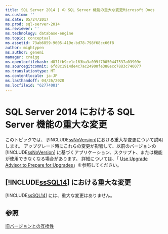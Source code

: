 ```yaml
---
title: SQL Server 2014 | の SQL Server 機能の重大な変更Microsoft Docs
ms.custom: ''
ms.date: 05/24/2017
ms.prod: sql-server-2014
ms.reviewer: ''
ms.technology: database-engine
ms.topic: conceptual
ms.assetid: 73ab6859-9605-419e-bd78-798f68cc66f8
author: mightypen
ms.author: genemi
manager: craigg
ms.openlocfilehash: d871fb9ce1c163ba3a099f70050447537a03909e
ms.sourcegitcommit: 6fd8c1914de4c7ac24900fe388ecc7883c740077
ms.translationtype: MT
ms.contentlocale: ja-JP
ms.lasthandoff: 04/26/2020
ms.locfileid: "62774081"
---
```

# <a name="breaking-changes-to-sql-server-features-in-sql-server-2014"></a>SQL Server 2014 における SQL Server 機能の重大な変更
  このトピックでは、 [!INCLUDE[ssNoVersion](../includes/ssnoversion-md.md)]における重大な変更について説明します。 アップグレード時にこれらの変更が影響して、以前のバージョンの [!INCLUDE[ssNoVersion](../includes/ssnoversion-md.md)] に基づくアプリケーション、スクリプト、または機能が使用できなくなる場合があります。 詳細については、「 [Use Upgrade Advisor to Prepare for Upgrades](../../2014/sql-server/install/use-upgrade-advisor-to-prepare-for-upgrades.md)」を参照してください。  
  
## <a name="breaking-changes-in-sssql14"></a>[!INCLUDE[ssSQL14](../includes/sssql14-md.md)] における重大な変更  
 [!INCLUDE[ssSQL14](../includes/sssql14-md.md)] には、重大な変更はありません。  
  
## <a name="see-also"></a>参照  
 [旧バージョンとの互換性](../../2014/getting-started/backward-compatibility.md)  
  
  
